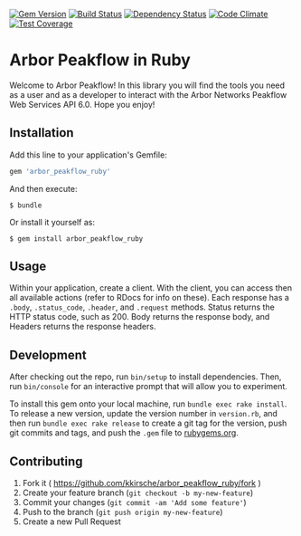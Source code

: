 [![Gem Version](https://badge.fury.io/rb/arbor_peakflow_ruby.svg)](http://badge.fury.io/rb/arbor_peakflow_ruby) [![Build Status](https://travis-ci.org/kkirsche/arbor_peakflow_ruby.svg?branch=master)](https://travis-ci.org/kkirsche/arbor_peakflow_ruby) [![Dependency Status](https://gemnasium.com/kkirsche/arbor_peakflow_ruby.svg)](https://gemnasium.com/kkirsche/arbor_peakflow_ruby) [![Code Climate](https://codeclimate.com/github/kkirsche/arbor_peakflow_ruby/badges/gpa.svg)](https://codeclimate.com/github/kkirsche/arbor_peakflow_ruby) [![Test Coverage](https://codeclimate.com/github/kkirsche/arbor_peakflow_ruby/badges/coverage.svg)](https://codeclimate.com/github/kkirsche/arbor_peakflow_ruby)


# Arbor Peakflow in Ruby

Welcome to Arbor Peakflow! In this library you will find the tools you need as a user and as a developer to interact with the Arbor Networks Peakflow Web Services API 6.0. Hope you enjoy!

## Installation

Add this line to your application's Gemfile:

```ruby
gem 'arbor_peakflow_ruby'
```

And then execute:

    $ bundle

Or install it yourself as:

    $ gem install arbor_peakflow_ruby

## Usage

Within your application, create a client. With the client, you can access then all available actions (refer to RDocs for info on these). Each response has a `.body`, `.status_code`, `.header`, and `.request` methods. Status returns the HTTP status code, such as 200. Body returns the response body, and Headers returns the response headers.

## Development

After checking out the repo, run `bin/setup` to install dependencies. Then, run `bin/console` for an interactive prompt that will allow you to experiment.

To install this gem onto your local machine, run `bundle exec rake install`. To release a new version, update the version number in `version.rb`, and then run `bundle exec rake release` to create a git tag for the version, push git commits and tags, and push the `.gem` file to [rubygems.org](https://rubygems.org).

## Contributing

1. Fork it ( https://github.com/kkirsche/arbor_peakflow_ruby/fork )
2. Create your feature branch (`git checkout -b my-new-feature`)
3. Commit your changes (`git commit -am 'Add some feature'`)
4. Push to the branch (`git push origin my-new-feature`)
5. Create a new Pull Request
